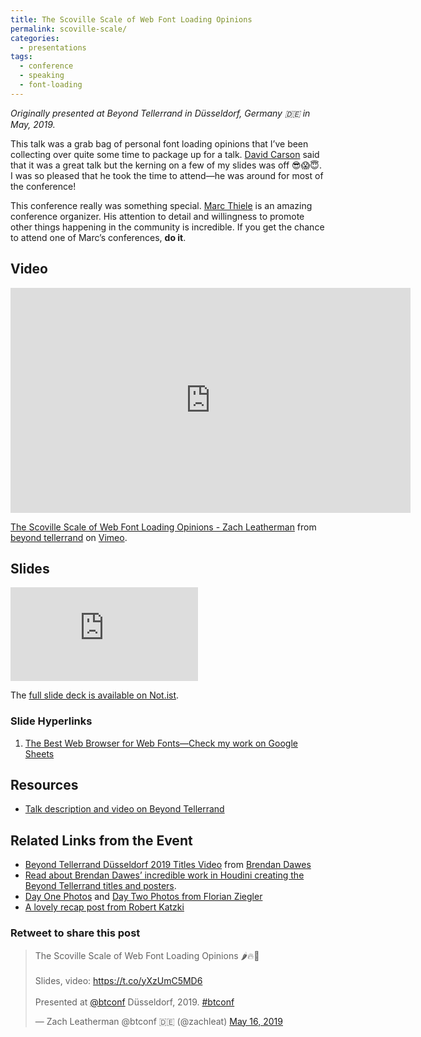 ```yaml
---
title: The Scoville Scale of Web Font Loading Opinions
permalink: scoville-scale/
categories:
  - presentations
tags:
  - conference
  - speaking
  - font-loading
---
```


_Originally presented at Beyond Tellerrand in Düsseldorf, Germany 🇩🇪 in May, 2019._

This talk was a grab bag of personal font loading opinions that I’ve been collecting over quite some time to package up for a talk. [David Carson](http://www.davidcarsondesign.com/) said that it was a great talk but the kerning on a few of my slides was off 😎😱😇. I was so pleased that he took the time to attend—he was around for most of the conference!

This conference really was something special. [Marc Thiele](https://twitter.com/marcthiele) is an amazing conference organizer. His attention to detail and willingness to promote other things happening in the community is incredible. If you get the chance to attend one of Marc’s conferences, **do it**.

## Video

<div class="fullwidth"><div class="fluid-width-video-wrapper"><iframe src="https://player.vimeo.com/video/336091879" width="640" height="360" frameborder="0" allow="autoplay; fullscreen" allowfullscreen></iframe></div></div>
<p><a href="https://vimeo.com/336091879">The Scoville Scale of Web Font Loading Opinions - Zach Leatherman</a> from <a href="https://vimeo.com/beyondtellerrand">beyond tellerrand</a> on <a href="https://vimeo.com">Vimeo</a>.</p>

## Slides

<div class="fullwidth"><div class="fluid-width-video-wrapper"><iframe src="https://noti.st/zachleat/Abp5Y7/embed" frameborder="0" allowfullscreen></iframe></div></div>

The [full slide deck is available on Not.ist](https://noti.st/zachleat/Abp5Y7/the-scoville-scale-of-web-font-loading-opinions).

### Slide Hyperlinks

<ol class="reference-links">
    <!-- <li id="test1"><a href="#" class="no-underline">Some other thing</a></li> -->
    <li><a id="bwb" href="https://docs.google.com/spreadsheets/d/1lXw1vtJUgouOgpiq2LeES4gOf0SLO7HylDKdVhlRJ04/edit?usp=sharing" class="no-underline break">The Best Web Browser for Web Fonts—Check my work on Google Sheets</a></li>
</ol>

## Resources

* [Talk description and video on Beyond Tellerrand](https://beyondtellerrand.com/events/duesseldorf-2019/speakers/zach-leatherman)

## Related Links from the Event

* <a href="https://vimeo.com/336343651">Beyond Tellerrand D&uuml;sseldorf 2019 Titles Video</a> from <a href="https://vimeo.com/bjdawes">Brendan Dawes</a>
* [Read about Brendan Dawes’ incredible work in Houdini creating the Beyond Tellerrand titles and posters](http://brendandawes.com/projects/beyondtellerrand2019).
* [Day One Photos](https://florian.photo/2019-05-13/) and [Day Two Photos from Florian Ziegler](https://florian.photo/2019-05-15/#slide-9)
* [A lovely recap post from Robert Katzki](https://robert.katzki.de/posts/beyond-tellerrand-2019-duesseldorf)

<div class="retweettoshare retweettoshare-m">
    <h3 class="retweettoshare_title">Retweet to share this post</h3>
    <div class="retweettoshare_widget">
        <blockquote class="twitter-tweet" data-lang="en"><p lang="da" dir="ltr">The Scoville Scale of Web Font Loading Opinions 🌶🔥🥛<br><br>Slides, video: <a href="https://t.co/yXzUmC5MD6">https://t.co/yXzUmC5MD6</a><br><br>Presented at <a href="https://twitter.com/btconf?ref_src=twsrc%5Etfw">@btconf</a> Düsseldorf, 2019. <a href="https://twitter.com/hashtag/btconf?src=hash&amp;ref_src=twsrc%5Etfw">#btconf</a></p>&mdash; Zach Leatherman @btconf 🇩🇪 (@zachleat) <a href="https://twitter.com/zachleat/status/1129035256764485632?ref_src=twsrc%5Etfw">May 16, 2019</a></blockquote>
    </div>
</div>

